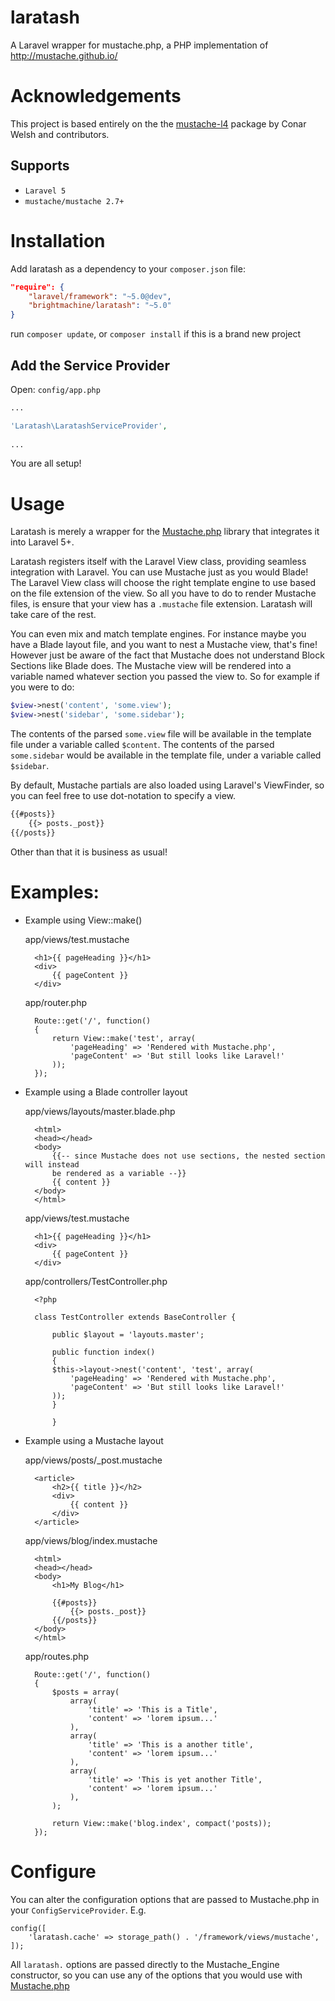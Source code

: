 laratash
========

A Laravel wrapper for mustache.php, a PHP implementation of http://mustache.github.io/

# Acknowledgements

This project is based entirely on the the [mustache-l4](https://github.com/conarwelsh/mustache-l4) package
by Conar Welsh and contributors.

## Supports
- `Laravel 5`
- `mustache/mustache 2.7+`

# Installation

Add laratash as a dependency to your `composer.json` file:

```json
"require": {
	"laravel/framework": "~5.0@dev",
	"brightmachine/laratash": "~5.0"
}
```

run `composer update`, or `composer install` if this is a brand new project
	
## Add the Service Provider

Open: `config/app.php`

```php
...

'Laratash\LaratashServiceProvider',
	
...
```

You are all setup!


# Usage

Laratash is merely a wrapper for the [Mustache.php](https://github.com/bobthecow/mustache.php) library that integrates it into Laravel 5+.

Laratash registers itself with the Laravel View class, providing seamless integration with Laravel.  You can use Mustache just as you would Blade!
The Laravel View class will choose the right template engine to use based on the file extension of the view.  So all you have to do to render Mustache files, is ensure that your view has a `.mustache` file extension.  Laratash will take care of the rest.

You can even mix and match template engines.  For instance maybe you have a Blade layout file, and you want to nest a Mustache view, that's fine!  However just be aware of the fact that Mustache does not understand Block Sections like Blade does.
The Mustache view will be rendered into a variable named whatever section you passed the view to.  So for example if you were to do:

```php
$view->nest('content', 'some.view');
$view->nest('sidebar', 'some.sidebar');
```

The contents of the parsed `some.view` file will be available in the template file under a variable called `$content`.
The contents of the parsed `some.sidebar` would be available in the template file, under a variable called `$sidebar`.

By default, Mustache partials are also loaded using Laravel's ViewFinder, so you can feel free to use dot-notation to specify a view.

```html
{{#posts}}
	{{> posts._post}}
{{/posts}}
```

Other than that it is business as usual!

# Examples:

- Example using View::make()

	app/views/test.mustache
	
		<h1>{{ pageHeading }}</h1>
		<div>
			{{ pageContent }}
		</div>
		
	app/router.php
	
		Route::get('/', function()
		{
			return View::make('test', array(
				'pageHeading' => 'Rendered with Mustache.php',
				'pageContent' => 'But still looks like Laravel!'
			));
		});

- Example using a Blade controller layout
	
	app/views/layouts/master.blade.php

		<html>
		<head></head>
		<body>
			{{-- since Mustache does not use sections, the nested section will instead
			be rendered as a variable --}}
			{{ content }}
		</body>
		</html>
		
	app/views/test.mustache
	
		<h1>{{ pageHeading }}</h1>
		<div>
			{{ pageContent }}
		</div>
	
	app/controllers/TestController.php

		<?php

		class TestController extends BaseController {
		
		    public $layout = 'layouts.master';
		    
		    public function index()
		    {
		 	$this->layout->nest('content', 'test', array(
		 		'pageHeading' => 'Rendered with Mustache.php',
				'pageContent' => 'But still looks like Laravel!'
		 	));   
		    }
		    
	    	}
	    	
- Example using a Mustache layout

	app/views/posts/_post.mustache
		
		<article>
			<h2>{{ title }}</h2>
			<div>
				{{ content }}
			</div>
		</article>
	
	app/views/blog/index.mustache

		<html>
		<head></head>
		<body>
			<h1>My Blog</h1>
			
			{{#posts}}
				{{> posts._post}}
			{{/posts}}
		</body>
		</html>
		
	app/routes.php
	
		Route::get('/', function()
		{
			$posts = array(
				array(
					'title' => 'This is a Title',
					'content' => 'lorem ipsum...'
				),
				array(
					'title' => 'This is a another title',
					'content' => 'lorem ipsum...'
				),
				array(
					'title' => 'This is yet another Title',
					'content' => 'lorem ipsum...'
				),
			);
			
			return View::make('blog.index', compact('posts));
		});

# Configure

You can alter the configuration options that are passed to Mustache.php in your `ConfigServiceProvider`. E.g. 

	config([
		'laratash.cache' => storage_path() . '/framework/views/mustache',
	]);
	
All `laratash.` options are passed directly to the Mustache_Engine constructor, so you can use any of the options that you would use with [Mustache.php](https://github.com/bobthecow/mustache.php)
